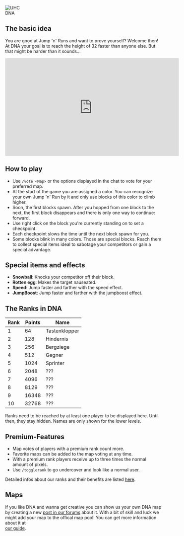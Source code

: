<div class="banner-wrapper">
    <img alt="UHC" src="../img/DNA.png">
    <div class="banner-text">DNA</div>
</div>

## The basic idea
You are good at Jump 'n' Runs and want to prove yourself? Welcome then! At DNA your goal is to reach the height of 32 faster than anyone else. But that might be harder than it sounds...

<iframe width="560" height="315" src="https://www.youtube.com/embed/0xjnQXqb7-A" frameborder="0" allowfullscreen></iframe>

<p></p>

## How to play
- Use `/vote <Map>` or the options displayed in the chat to vote for your preferred map. 
- At the start of the game you are assigned a color. You can recognize your own Jump 'n' Run by it and only use blocks of this color to climb higher.
- Soon, the first blocks spawn. After you hopped from one block to the next, the first block disappears and there is only one way to continue: forward.
- Use right click on the block you're currently standing on to set a checkpoint.
- Each checkpoint slows the time until the next block spawn for you.
- Some blocks blink in many colors. Those are special blocks. Reach them to collect special items ideal to sabotage your competitors or gain a special advantage.

## Special items and effects

- **Snowball**: Knocks your competitor off their block.
- **Rotten egg**: Makes the target nauseated.
- **Speed**: Jump faster and farther with the speed effect.
- **JumpBoost**: Jump faster and farther with the jumpboost effect.

## The Ranks in DNA

| Rank | Points | Name |
| ------ | ------ | ------ |
| 1 | 64 | Tastenklopper |
| 2 | 128 | Hindernis |
| 3 | 256 | Bergziege |
| 4 | 512 | Gegner |
| 5 | 1024 | Sprinter |
| 6 | 2048 | ??? |
| 7 | 4096 | ??? |
| 8 | 8129 | ??? |
| 9 | 16348 | ??? |
| 10 | 32768 | ??? |

Ranks need to be reached by at least one player to be displayed here. Until then, they stay hidden. Names are only shown for the lower levels.

## Premium-Features

- Map votes of players with a premium rank count more.
- Favorite maps can be added to the map voting at any time.
- With a premium rank players receive up to three times the normal amount of pixels.
- Use `/togglerank` to go undercover and look like a normal user.

Detailed infos about our ranks and their benefits are listed [here](/ranks/premium/).

## Maps 
If you like DNA and wanna get creative you can show us your own DNA map by creating a new <a href="https://forum.timolia.de/forums/map-einsendungen.61/" target="_blank">post in our forums</a> about it. With a bit of skill and luck we might add your map to the offical map pool! You can get more information about it at  
<a href="https://forum.timolia.de/threads/wie-sende-ich-eine-map-ein.21267/" target="_blank">our guide</a>.
